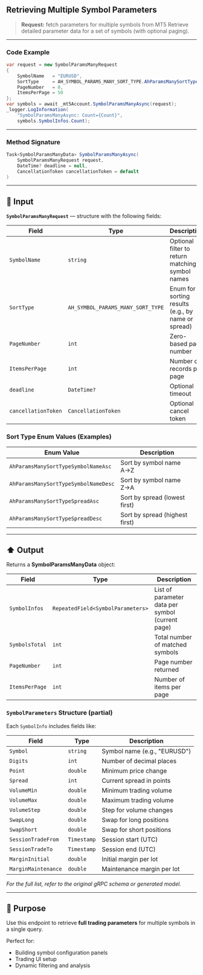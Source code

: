 ## Retrieving Multiple Symbol Parameters

> **Request:** fetch parameters for multiple symbols from MT5
> Retrieve detailed parameter data for a set of symbols (with optional paging).

---

### Code Example

```csharp
var request = new SymbolParamsManyRequest
{
    SymbolName   = "EURUSD",
    SortType     = AH_SYMBOL_PARAMS_MANY_SORT_TYPE.AhParamsManySortTypeSymbolNameAsc,
    PageNumber   = 0,
    ItemsPerPage = 50
};
var symbols = await _mt5Account.SymbolParamsManyAsync(request);
_logger.LogInformation(
    "SymbolParamsManyAsync: Count={Count}",
    symbols.SymbolInfos.Count);
```

---

### Method Signature

```csharp
Task<SymbolParamsManyData> SymbolParamsManyAsync(
    SymbolParamsManyRequest request,
    DateTime? deadline = null,
    CancellationToken cancellationToken = default
)
```

---

## 🔽 Input

**`SymbolParamsManyRequest`** — structure with the following fields:

| Field               | Type                              | Description                                        |
| ------------------- | --------------------------------- | -------------------------------------------------- |
| `SymbolName`        | `string`                          | Optional filter to return matching symbol names    |
| `SortType`          | `AH_SYMBOL_PARAMS_MANY_SORT_TYPE` | Enum for sorting results (e.g., by name or spread) |
| `PageNumber`        | `int`                             | Zero-based page number                             |
| `ItemsPerPage`      | `int`                             | Number of records per page                         |
| `deadline`          | `DateTime?`                       | Optional timeout                                   |
| `cancellationToken` | `CancellationToken`               | Optional cancel token                              |

### Sort Type Enum Values (Examples)

| Enum Value                           | Description                    |
| ------------------------------------ | ------------------------------ |
| `AhParamsManySortTypeSymbolNameAsc`  | Sort by symbol name A→Z        |
| `AhParamsManySortTypeSymbolNameDesc` | Sort by symbol name Z→A        |
| `AhParamsManySortTypeSpreadAsc`      | Sort by spread (lowest first)  |
| `AhParamsManySortTypeSpreadDesc`     | Sort by spread (highest first) |

---

## ⬆️ Output

Returns a **SymbolParamsManyData** object:

| Field          | Type                              | Description                                      |
| -------------- | --------------------------------- | ------------------------------------------------ |
| `SymbolInfos`  | `RepeatedField<SymbolParameters>` | List of parameter data per symbol (current page) |
| `SymbolsTotal` | `int`                             | Total number of matched symbols                  |
| `PageNumber`   | `int`                             | Page number returned                             |
| `ItemsPerPage` | `int`                             | Number of items per page                         |

### `SymbolParameters` Structure (partial)

Each `SymbolInfo` includes fields like:

| Field               | Type        | Description                  |
| ------------------- | ----------- | ---------------------------- |
| `Symbol`            | `string`    | Symbol name (e.g., "EURUSD") |
| `Digits`            | `int`       | Number of decimal places     |
| `Point`             | `double`    | Minimum price change         |
| `Spread`            | `int`       | Current spread in points     |
| `VolumeMin`         | `double`    | Minimum trading volume       |
| `VolumeMax`         | `double`    | Maximum trading volume       |
| `VolumeStep`        | `double`    | Step for volume changes      |
| `SwapLong`          | `double`    | Swap for long positions      |
| `SwapShort`         | `double`    | Swap for short positions     |
| `SessionTradeFrom`  | `Timestamp` | Session start (UTC)          |
| `SessionTradeTo`    | `Timestamp` | Session end (UTC)            |
| `MarginInitial`     | `double`    | Initial margin per lot       |
| `MarginMaintenance` | `double`    | Maintenance margin per lot   |

*For the full list, refer to the original gRPC schema or generated model.*

---

## 🎯 Purpose

Use this endpoint to retrieve **full trading parameters** for multiple symbols in a single query.

Perfect for:

* Building symbol configuration panels
* Trading UI setup
* Dynamic filtering and analysis
